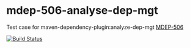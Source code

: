 # mdep-506-analyse-dep-mgt
 Test case for maven-dependency-plugin:analyze-dep-mgt [MDEP-506](https://issues.apache.org/jira/browse/MDEP-506) 

 [![Build Status](https://travis-ci.org/Orange-OpenSource/mdep-506-analyse-dep-mgt.svg?branch=master)](https://travis-ci.org/Orange-OpenSource/mdep-506-analyse-dep-mgt)


